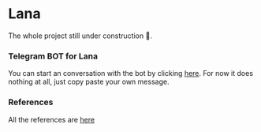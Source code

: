 # Lana
The whole project still under construction :construction:.

### Telegram BOT for Lana
You can start an conversation with the bot by clicking [here](t.me/lana_pa_bot). 
For now it does nothing at all, just copy paste your own message.

### References
All the references are [here](https://github.com/chr0m1ng/lana/blob/master/REFERENCES.md)
